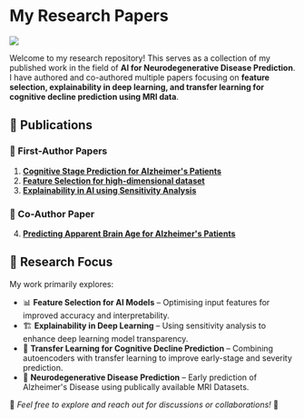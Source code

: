 # **My Research Papers**  

![](https://komarev.com/ghpvc/?username=akhilatmakuru&color=yellow&abbreviated=true&base=100&style=for-the-badge)

Welcome to my research repository! This serves as a collection of my published work in the field of **AI for Neurodegenerative Disease Prediction**. I have authored and co-authored multiple papers focusing on **feature selection, explainability in deep learning, and transfer learning for cognitive decline prediction using MRI data**.  

## **📌 Publications**  

### **📝 First-Author Papers**  
1. **[Cognitive Stage Prediction for Alzheimer's Patients](https://doi.org/10.1007/978-3-031-82487-6_13)**  
2. **[Feature Selection for high-dimensional dataset](https://doi.org/10.1007/978-3-031-53969-5_28)** 
3. **[Explainability in AI using Sensitivity Analysis](https://doi.org/10.1007/978-3-031-53966-4_33)** 

### **🤝 Co-Author Paper**  
4. **[Predicting Apparent Brain Age for Alzheimer's Patients](https://www.frontiersin.org/journals/neuroscience/articles/10.3389/fnins.2021.673120/full)** 

## **🔬 Research Focus**  
My work primarily explores:  
- 📊 **Feature Selection for AI Models** – Optimising input features for improved accuracy and interpretability.  
- 🏗 **Explainability in Deep Learning** – Using sensitivity analysis to enhance deep learning model transparency.  
- 🔄 **Transfer Learning for Cognitive Decline Prediction** – Combining autoencoders with transfer learning to improve early-stage and severity prediction.
- 🧠 **Neurodegenerative Disease Prediction** – Early prediction of Alzheimer's Disease using publically available MRI Datasets.  

📌 *Feel free to explore and reach out for discussions or collaborations!* 🚀  
